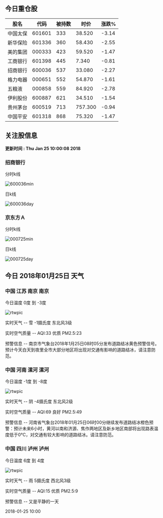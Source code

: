 
## 今日重仓股 

|股名|代码|被持数|时价|涨跌%|
|---|---|---|---|---|
|中国太保|601601|333|38.520|-3.14|
|新华保险|601336|360|58.430|-2.55|
|美的集团|000333|423|59.520|-1.47|
|工商银行|601398|445|7.340|-0.81|
|招商银行|600036|537|33.080|-2.27|
|格力电器|000651|552|54.870|-1.61|
|五粮液|000858|559|84.920|-2.78|
|伊利股份|600887|621|34.510|-1.54|
|贵州茅台|600519|713|757.300|-0.94|
|中国平安|601318|868|75.320|-1.47|

## 关注股信息
**更新时间 : Thu Jan 25 10:00:08 2018**
### 招商银行 
分时k线

![600036min](http://image.sinajs.cn/newchart/min/n/sh600036.gif)

日k线

![600036day](http://image.sinajs.cn/newchart/daily/n/sh600036.gif)

### 京东方Ａ 
分时k线

![000725min](http://image.sinajs.cn/newchart/min/n/sz000725.gif)

日k线

![000725day](http://image.sinajs.cn/newchart/daily/n/sz000725.gif)
## 今日 2018年01月25日 天气
### 中国 江苏 南京 南京

今日温度 0度 到 -3度

![rtwpic](http://app1.showapi.com/weather/icon/day/302.png)

实时天气 -- 雪 -1摄氏度 东北风3级

实时空气质量 -- AQI:33 优质 PM2.5:23

预警信息 -- 南京市气象台2018年1月25日08时05分发布道路结冰黄色预警信号。预计今天白天到夜里全市大部分地区将出现对交通有影响的道路结冰，请注意防范。
    
### 中国 河南 漯河 漯河

今日温度 -1度 到 -8度

![rtwpic](http://app1.showapi.com/weather/icon/day/02.png)

实时天气 -- 阴 -4摄氏度 东北风2级

实时空气质量 -- AQI:69 良好 PM2.5:49

预警信息 -- 河南省气象台2018年01月25日06时00分继续发布道路结冰橙色预警：预计未来6小时，黄河以南和济源、焦作两地区及新乡地区南部将出现路表温度低于0℃，对交通有较大影响的道路结冰。请注意防范。
    
### 中国 四川 泸州 泸州

今日温度 6度 到 4度

![rtwpic](http://app1.showapi.com/weather/icon/day/301.png)

实时天气 -- 雨 5摄氏度 西北风3级

实时空气质量 -- AQI:15 优质 PM2.5:9

预警信息 -- 又是平静的一天
    
2018-01-25 10:00